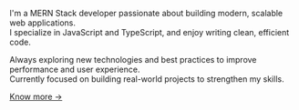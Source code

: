 I'm a MERN Stack developer passionate about building modern, scalable web applications.<br>
I specialize in JavaScript and TypeScript, and enjoy writing clean, efficient code.<br>

Always exploring new technologies and best practices to improve performance and user experience.<br>
Currently focused on building real-world projects to strengthen my skills.<br>

<a href="https://siddhantkanawade.vercel.app/" target="_blank" rel="noopener noreferrer">
  Know more ->
</a>
